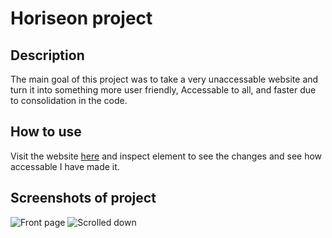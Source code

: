 # Horiseon project

## Description 

The main goal of this project was to take a very unaccessable website and turn it into something more user friendly, Accessable to all, and faster due to consolidation in the code.

## How to use

Visit the website [here](notenoughbacon.github.io/horiseon) and inspect element to see the changes and see how accessable I have made it.

## Screenshots of project

![Front page](https://user-images.githubusercontent.com/16601941/203257479-d2b0489a-4f28-451f-9681-57358eccc9ed.PNG)
![Scrolled down](https://user-images.githubusercontent.com/16601941/203257499-786c0289-972d-4163-8926-305e22012816.PNG)
